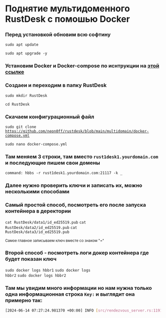 # Поднятие мультидоменного RustDesk с помошью Docker
### Перед установкой обновим всю софтину
<code>sudo apt update</code>

<code>sudo apt upgrade -y</code>

### Установим Docker и Docker-compose по иснтрукции на [этой ссылке](https://totaku.ru/ustanovka-docker-i-docker-compose-na-ubuntu-22-04/)

### Создаеи и переходим в папку RustDesk
<code>sudo mkdir RustDesk</code>

<code>cd RustDesk</code>
### Скачаем конфигурационный файл
<code>sudo git clone https://github.com/neon0ff/rustdesk/blob/main/multidomain/docker-compose.yml</code>

<code>sudo nano docker-compose.yml</code>
### Там меняем 3 строки, там вместо ```rust1desk1.yourdomain.com``` и последующие пишем свои домены
```
command: hbbs -r rust1desk1.yourdomain.com:21117 -k _
```
### Далее нужно проверить ключи и записать их, можно несколькими способами
### Самый простой способ, посмотреть его после запуска контейнера в деректории
<code>cat RustDesk/data1/id_ed25519.pub</code>
<code>cat RustDesk/data2/id_ed25519.pub</code>
<code>cat RustDesk/data3/id_ed25519.pub</code>

<sub>Самое главное записываем ключ вместе со знаком "="</sub>

### Второй способ - посмотреть логи докер контейнера где будет показан ключ
<code>sudo docker logs hbbr1</code>
<code>sudo docker logs hbbr2</code>
<code>sudo docker logs hbbr2</code>

### Там мы увидим много информации но нам нужна только одна информационная строка ``Key:`` и выглядит она примерно так:
```bash
[2024-06-14 07:27:24.981370 +00:00] INFO [src/rendezvous_server.rs:1191] Key: g1J0rV4WXwgnzvA2Ezqd0wns3PVMfovAbgHKHpt8QveE=
```
